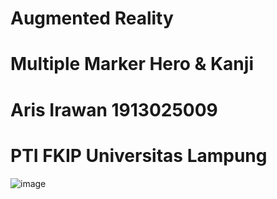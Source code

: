 # Augmented Reality
# Multiple Marker Hero & Kanji
# Aris Irawan 1913025009
# PTI FKIP Universitas Lampung

![image](https://user-images.githubusercontent.com/108001261/175038685-dbdeb85d-9ff4-4343-9faa-266d614890d7.png)
